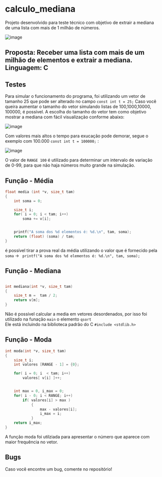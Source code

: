 # calculo_mediana
Projeto desenvolvido para teste técnico com objetivo de extrair a mediana de uma lista com mais de 1 milhão de números.

![image](https://user-images.githubusercontent.com/87664995/129911719-1303bea9-2ed9-49d2-b102-d9daabf13c20.png)

Proposta: Receber uma lista com mais de um milhão de elementos e  extrair a mediana.
Linguagem: C
-------------------------------------------------------------------------------------------------------------------------------------
## Testes 

Para simular o funcionamento do programa, foi utilizando um vetor de tamanho 25 que pode ser alterado no campo `const int t = 25;`
Caso você queira aumentar o tamanho do vetor simulando listas de 100,1000,10000, 100000, é possível.
A escolha do tamanho do vetor tem como objetivo mostrar a mediana com fácil visualização conforme abaixo: 

![image](https://user-images.githubusercontent.com/87664995/129912626-12d1dd22-f5d8-4292-9920-e6615289d9cf.png)

Com valores mais altos o tempo para exucação pode demorar, segue o exemplo com 100.000 `const int t = 100000;` :

![image](https://user-images.githubusercontent.com/87664995/129913545-b102df89-a32c-4e9d-a7ed-0c4abc3ec69f.png)

O valor de `RANGE 100` é utilizado para determinar um intervalo de variação de 0-99, para que não haja números muito grande na simulação. 

## Função -  Média
```c
float media (int *v, size_t tam)
{
    int soma = 0;

    size_t i;
    for( i = 0; i < tam; i++)
        soma += v[i];


    printf("A soma dos %d elementos é: %d.\n", tam, soma);
    return (float) (soma) / tam;
}
```
é possível tirar a prova real da média utilizando o valor que é fornecido pela `soma` → ` printf("A soma dos %d elementos é: %d.\n", tam, soma);`

## Função - Mediana
```c

int mediana(int *v, size_t tam)
{
    size_t m =  tam / 2;
    return v[m];
}
```

Não é possível calcular a media em vetores desordenados, por isso foi utilizado na funação `main` o elemento `qsort`  
Ele está incluindo na biblioteca padrão do C `#include <stdlib.h>`

## Função  - Moda

```c
int moda(int *v, size_t tam)
{
    size_t i;
    int valores [RANGE - 1] = {0};

    for( i = 0; i  < tam; i++)
        valores[ v[i] ]++;


    int max = 0, i_max = 0;
    for( i - 0; i < RANGE; i++)
        if( valores[i] > max )
            {
                max - valores[i];
                i_max = i;
            }
    return i_max;
}
```

A função moda foi utilziada para apresentar o número que aparece com maior frequência no vetor. 

## Bugs

Caso você encontre um bug, comente no repositório! 
